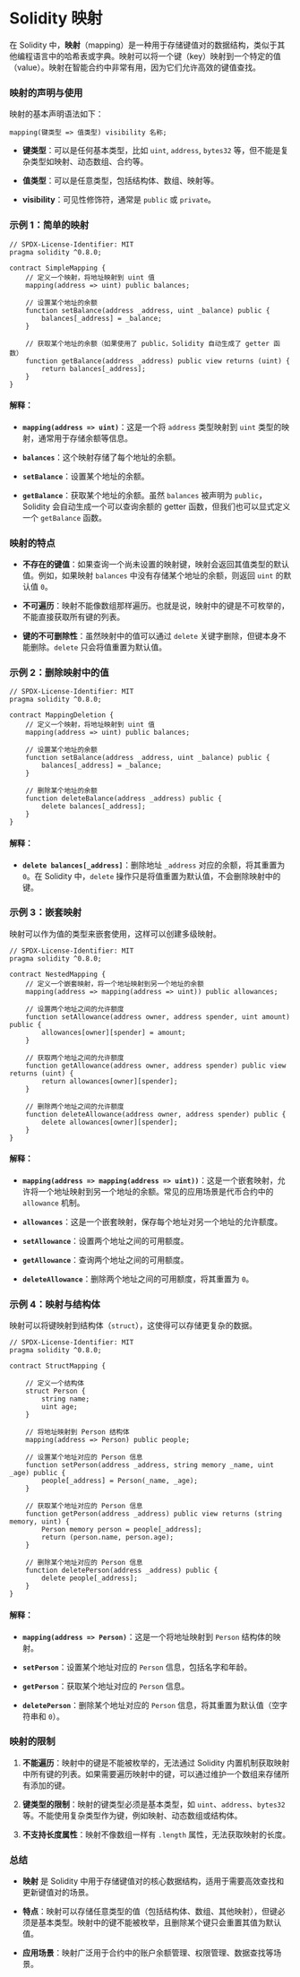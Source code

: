 # Solidity 映射

在 Solidity 中，**映射**（mapping）是一种用于存储键值对的数据结构，类似于其他编程语言中的哈希表或字典。映射可以将一个键（key）映射到一个特定的值（value）。映射在智能合约中非常有用，因为它们允许高效的键值查找。

### 映射的声明与使用

映射的基本声明语法如下：

```Solidity
mapping(键类型 => 值类型) visibility 名称;
```

- **键类型**：可以是任何基本类型，比如 `uint`, `address`, `bytes32` 等，但不能是复杂类型如映射、动态数组、合约等。
  
- **值类型**：可以是任意类型，包括结构体、数组、映射等。
  
- **visibility**：可见性修饰符，通常是 `public` 或 `private`。
  

### 示例 1：简单的映射

```Solidity
// SPDX-License-Identifier: MIT
pragma solidity ^0.8.0;

contract SimpleMapping {
    // 定义一个映射，将地址映射到 uint 值
    mapping(address => uint) public balances;

    // 设置某个地址的余额
    function setBalance(address _address, uint _balance) public {
        balances[_address] = _balance;
    }

    // 获取某个地址的余额（如果使用了 public，Solidity 自动生成了 getter 函数）
    function getBalance(address _address) public view returns (uint) {
        return balances[_address];
    }
}
```

#### 解释：

- **`mapping(address => uint)`**：这是一个将 `address` 类型映射到 `uint` 类型的映射，通常用于存储余额等信息。
  
- **`balances`**：这个映射存储了每个地址的余额。
  
- **`setBalance`**：设置某个地址的余额。
  
- **`getBalance`**：获取某个地址的余额。虽然 `balances` 被声明为 `public`，Solidity 会自动生成一个可以查询余额的 getter 函数，但我们也可以显式定义一个 `getBalance` 函数。
  

### 映射的特点

- **不存在的键值**：如果查询一个尚未设置的映射键，映射会返回其值类型的默认值。例如，如果映射 `balances` 中没有存储某个地址的余额，则返回 `uint` 的默认值 `0`。
  
- **不可遍历**：映射不能像数组那样遍历。也就是说，映射中的键是不可枚举的，不能直接获取所有键的列表。
  
- **键的不可删除性**：虽然映射中的值可以通过 `delete` 关键字删除，但键本身不能删除。`delete` 只会将值重置为默认值。
  

### 示例 2：删除映射中的值

```Solidity
// SPDX-License-Identifier: MIT
pragma solidity ^0.8.0;

contract MappingDeletion {
    // 定义一个映射，将地址映射到 uint 值
    mapping(address => uint) public balances;

    // 设置某个地址的余额
    function setBalance(address _address, uint _balance) public {
        balances[_address] = _balance;
    }

    // 删除某个地址的余额
    function deleteBalance(address _address) public {
        delete balances[_address];
    }
}
```

#### 解释：

- **`delete balances[_address]`**：删除地址 `_address` 对应的余额，将其重置为 `0`。在 Solidity 中，`delete` 操作只是将值重置为默认值，不会删除映射中的键。
  

### 示例 3：嵌套映射

映射可以作为值的类型来嵌套使用，这样可以创建多级映射。

```Solidity
// SPDX-License-Identifier: MIT
pragma solidity ^0.8.0;

contract NestedMapping {
    // 定义一个嵌套映射，将一个地址映射到另一个地址的余额
    mapping(address => mapping(address => uint)) public allowances;

    // 设置两个地址之间的允许额度
    function setAllowance(address owner, address spender, uint amount) public {
        allowances[owner][spender] = amount;
    }

    // 获取两个地址之间的允许额度
    function getAllowance(address owner, address spender) public view returns (uint) {
        return allowances[owner][spender];
    }

    // 删除两个地址之间的允许额度
    function deleteAllowance(address owner, address spender) public {
        delete allowances[owner][spender];
    }
}
```

#### 解释：

- **`mapping(address => mapping(address => uint))`**：这是一个嵌套映射，允许将一个地址映射到另一个地址的余额。常见的应用场景是代币合约中的 `allowance` 机制。
  
- **`allowances`**：这是一个嵌套映射，保存每个地址对另一个地址的允许额度。
  
- **`setAllowance`**：设置两个地址之间的可用额度。
  
- **`getAllowance`**：查询两个地址之间的可用额度。
  
- **`deleteAllowance`**：删除两个地址之间的可用额度，将其重置为 `0`。
  

### 示例 4：映射与结构体

映射可以将键映射到结构体（`struct`），这使得可以存储更复杂的数据。

```Solidity
// SPDX-License-Identifier: MIT
pragma solidity ^0.8.0;

contract StructMapping {

    // 定义一个结构体
    struct Person {
        string name;
        uint age;
    }

    // 将地址映射到 Person 结构体
    mapping(address => Person) public people;

    // 设置某个地址对应的 Person 信息
    function setPerson(address _address, string memory _name, uint _age) public {
        people[_address] = Person(_name, _age);
    }

    // 获取某个地址对应的 Person 信息
    function getPerson(address _address) public view returns (string memory, uint) {
        Person memory person = people[_address];
        return (person.name, person.age);
    }

    // 删除某个地址对应的 Person 信息
    function deletePerson(address _address) public {
        delete people[_address];
    }
}
```

#### 解释：

- **`mapping(address => Person)`**：这是一个将地址映射到 `Person` 结构体的映射。
  
- **`setPerson`**：设置某个地址对应的 `Person` 信息，包括名字和年龄。
  
- **`getPerson`**：获取某个地址对应的 `Person` 信息。
  
- **`deletePerson`**：删除某个地址对应的 `Person` 信息，将其重置为默认值（空字符串和 `0`）。
  

### 映射的限制

1. **不能遍历**：映射中的键是不能被枚举的，无法通过 Solidity 内置机制获取映射中所有键的列表。如果需要遍历映射中的键，可以通过维护一个数组来存储所有添加的键。
  
2. **键类型的限制**：映射的键类型必须是基本类型，如 `uint`、`address`、`bytes32` 等。不能使用复杂类型作为键，例如映射、动态数组或结构体。
  
3. **不支持长度属性**：映射不像数组一样有 `.length` 属性，无法获取映射的长度。
  

### 总结

- **映射** 是 Solidity 中用于存储键值对的核心数据结构，适用于需要高效查找和更新键值对的场景。
  
- **特点**：映射可以存储任意类型的值（包括结构体、数组、其他映射），但键必须是基本类型。映射中的键不能被枚举，且删除某个键只会重置其值为默认值。
  
- **应用场景**：映射广泛用于合约中的账户余额管理、权限管理、数据查找等场景。